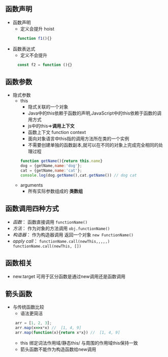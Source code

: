 ## 函数声明
- 函数声明
  - 定义会提升 hoist
  ``` js
    function f1(){}
  ````
- 函数表达式
   - 定义不会提升
    ``` js
      const f2 = function (){}
  ````
## 函数参数
- 隐式参数
  - this
    - 隐式关联的一个对象
    - Java中的this依赖于函数的声明,JavaScript中的this依赖于函数的调用方式
    - js中的this=>**调用上下文**
    - 函数上下文 function context
    - 面向对象语言中this指的调用方法所在类的一个实例
     - 不需要创建单独的函数副本,就可以在不同的对象上完成完全相同的处理过程 
      ``` javascript
      function getName(){return this.name} 
      dog = {getName,name:'dog'}; 
      cat = {getName,name:'cat'}; 
      console.log(dog.getName(),cat.getName()) // dog cat
       ```
  - arguments
    - 所有实际参数组成的 __类数组__

## 函数调用四种方式
- *函数*： 函数直接调用  `functionName()`
- *方法*： 作为对象的方法调用 `obj.functionName()`
- *构造器*： 作为构造器调用 返回一个对象  `new FunctionName()`
- *apply call*：  `functionName.call(newThis,,,,,)   functionName.call(newThis, [])`
## 函数相关
- new.target 可用于区分函数是通过new调用还是函数调用
## 箭头函数
- 与传统函数比较
   - 语法更简洁
   ``` js
    arr = [1, 2, 3];
    arr.map(x=>x*x) //  [1, 4, 9]
    arr.map(function(x){return x*x}) //  [1, 4, 9]
   ```
   - this 绑定词法作用域/静态this/ 与周围的作用域this保持一致
   - 箭头函数不能作为构造函数给new调用
   
   
   
   

